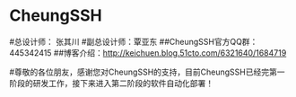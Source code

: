 # CheungSSH
#总设计师： 张其川
#副总设计师：覃亚东
##CheungSSH官方QQ群：445342415 
##博客介绍：http://keichuen.blog.51cto.com/6321640/1684719


#尊敬的各位朋友，感谢您对CheungSSH的支持，目前CheungSSH已经完第一阶段的研发工作，接下来进入第二阶段的软件自动化部署！

